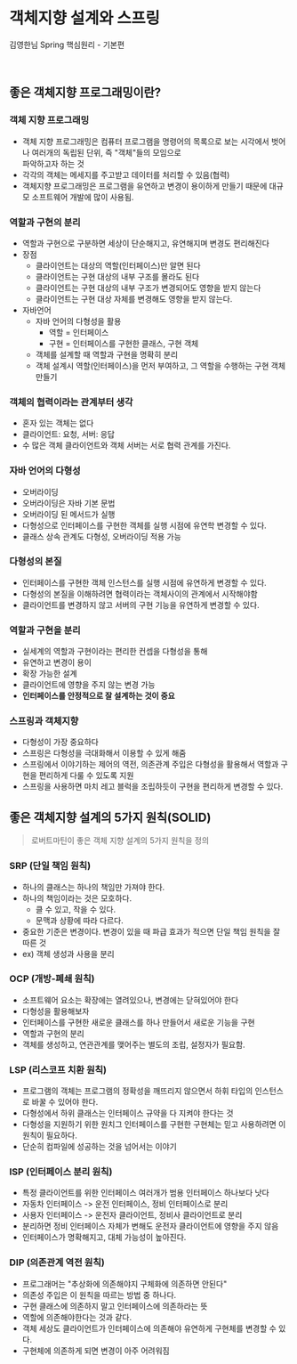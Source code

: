 # 객체지향 설계와 스프링
김영한님 Spring 핵심원리 - 기본편

<br>

## 좋은 객체지향 프로그래밍이란?

### 객체 지향 프로그래밍
* 객체 지향 프로그래밍은 컴퓨터 프로그램을 명령어의 목록으로 보는 시각에서 벗어나 여러개의 독립된 단위, 즉 "객체"들의 모임으로       
  파악하고자 하는 것
* 각각의 객체는 메세지를 주고받고 데이터를 처리할 수 있음(협력)
* 객체지향 프로그래밍은 프로그램을 유연하고 변경이 용이하게 만들기 때문에 대규모 소프트웨어 개발에 많이 사용됨.

### 역할과 구현의 분리
* 역할과 구현으로 구분하면 세상이 단순해지고, 유연해지며 변경도 편리해진다
* 장점
  * 클라이언트는 대상의 역할(인터페이스)만 알면 된다
  * 클라이언트는 구현 대상의 내부 구조를 몰라도 된다
  * 클라이언트는 구현 대상의 내부 구조가 변경되어도 영향을 받지 않는다
  * 클라이언트는 구현 대상 자체를 변경해도 영향을 받지 않는다.
* 자바언어
  * 자바 언어의 다형성을 활용
    * 역할 = 인터페이스
    * 구현 = 인터페이스를 구현한 클래스, 구현 객체
  * 객체를 설계할 때 역할과 구현을 명확히 분리
  * 객체 설계시 역할(인터페이스)을 먼저 부여하고, 그 역할을 수행하는 구현 객체 만들기

### 객체의 협력이라는 관계부터 생각
* 혼자 있는 객체는 없다
* 클라이언트: 요청, 서버: 응답
* 수 많은 객체 클라이언트와 객체 서버는 서로 협력 관계를 가진다.

### 자바 언어의 다형성
* 오버라이딩
* 오버라이딩은 자바 기본 문법
* 오버라이딩 된 메서드가 실행
* 다형성으로 인터페이스를 구현한 객체를 실행 시점에 유연학 변경할 수 있다.
* 클래스 상속 관계도 다형성, 오버라이딩 적용 가능

### 다형성의 본질
* 인터페이스를 구현한 객체 인스턴스를 실행 시점에 유연하게 변경할 수 있다.
* 다형성의 본질을 이해하려면 협력이라는 객체사이의 관계에서 시작해야함
* 클라이언트를 변경하지 않고 서버의 구현 기능을 유연하게 변경할 수 있다.

### 역할과 구현을 분리
* 실세계의 역할과 구현이라는 편리한 컨셉을 다형성을 통해
* 유연하고 변경이 용이
* 확장 가능한 설계
* 클라이언트에 영향을 주지 않는 변경 가능
* **인터페이스를 안정적으로 잘 설계하는 것이 중요**

### 스프링과 객체지향
* 다형성이 가장 중요하다
* 스프링은 다형성을 극대화해서 이용할 수 있게 해줌
* 스프링에서 이야기하는 제어의 역전, 의존관계 주입은 다형성을 활용해서 역할과 구현을 편리하게 다룰 수 있도록 지원
* 스프링을 사용하면 마치 레고 블럭을 조립하듯이 구현을 편리하게 변경할 수 있다.

## 좋은 객체지향 설계의 5가지 원칙(SOLID)
> 로버트마틴이 좋은 객체 지향 설계의 5가지 원칙을 정의

### SRP (단일 책임 원칙)
* 하나의 클래스는 하나의 책임만 가져야 한다.
* 하나의 책임이라는 것은 모호하다.
  * 클 수 있고, 작을 수 있다.
  * 문맥과 상황에 따라 다르다.
* 중요한 기준은 변경이다. 변경이 있을 때 파급 효과가 적으면 단일 책임 원칙을 잘 따른 것
* ex) 객체 생성과 사용을 분리

### OCP (개방-폐쇄 원칙)
* 소프트웨어 요소는 확장에는 열려있으나, 변경에는 닫혀있어야 한다
* 다형성을 활용해보자
* 인터페이스를 구현한 새로운 클래스를 하나 만들어서 새로운 기능을 구현
* 역할과 구현의 분리
* 객체를 생성하고, 연관관계를 맺어주는 별도의 조립, 설정자가 필요함.

### LSP (리스코프 치환 원칙)
* 프로그램의 객체는 프로그램의 정확성을 깨뜨리지 않으면서 하휘 타입의 인스턴스로 바꿀 수 있어야 한다.
* 다형성에서 하위 클래스는 인터페이스 규약을 다 지켜야 한다는 것
* 다형성을 지원하기 위한 원치그 인터페이스를 구현한 구현체는 믿고 사용하려면 이 원칙이 필요하다.
* 단순히 컴파일에 성공하는 것을 넘어서는 이야기

### ISP (인터페이스 분리 원칙)
* 특정 클라이언트를 위한 인터페이스 여러개가 범용 인터페이스 하나보다 낫다
* 자동차 인터페이스 -> 운전 인터페이스, 정비 인터페이스로 분리
* 사용자 인터페이스 -> 운전자 클라이언트, 정비사 클라이언트로 분리
* 분리하면 정비 인터페이스 자체가 변해도 운전자 클라이언트에 영향을 주지 않음
* 인터페이스가 명확해지고, 대체 가능성이 높아진다.

### DIP (의존관계 역전 원칙)
* 프로그래머는 "추상화에 의존해야지 구체화에 의존하면 안된다"
* 의존성 주입은 이 원칙을 따르는 방법 중 하나다.
* 구현 클래스에 의존하지 말고 인터페이스에 의존하라는 뜻
* 역할에 의존해야한다는 것과 같다.
* 객체 세상도 클라이언트가 인터페이스에 의존해야 유연하게 구현체를 변경할 수 있다.
* 구현체에 의존하게 되면 변경이 아주 어려워짐

